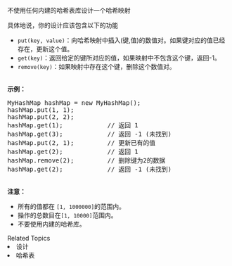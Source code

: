 <p>不使用任何内建的哈希表库设计一个哈希映射</p>

<p>具体地说，你的设计应该包含以下的功能</p>

<ul>
	<li><code>put(key, value)</code>：向哈希映射中插入(键,值)的数值对。如果键对应的值已经存在，更新这个值。</li>
	<li><code>get(key)</code>：返回给定的键所对应的值，如果映射中不包含这个键，返回-1。</li>
	<li><code>remove(key)</code>：如果映射中存在这个键，删除这个数值对。</li>
</ul>

<p><br />
<strong>示例：</strong></p>

<pre>
MyHashMap hashMap = new MyHashMap();
hashMap.put(1, 1); &nbsp; &nbsp; &nbsp; &nbsp; &nbsp;
hashMap.put(2, 2); &nbsp; &nbsp; &nbsp; &nbsp; 
hashMap.get(1); &nbsp; &nbsp; &nbsp; &nbsp; &nbsp; &nbsp;// 返回 1
hashMap.get(3); &nbsp; &nbsp; &nbsp; &nbsp; &nbsp; &nbsp;// 返回 -1 (未找到)
hashMap.put(2, 1); &nbsp; &nbsp; &nbsp; &nbsp; // 更新已有的值
hashMap.get(2); &nbsp; &nbsp; &nbsp; &nbsp; &nbsp; &nbsp;// 返回 1 
hashMap.remove(2); &nbsp; &nbsp; &nbsp; &nbsp; // 删除键为2的数据
hashMap.get(2); &nbsp; &nbsp; &nbsp; &nbsp; &nbsp; &nbsp;// 返回 -1 (未找到) 
</pre>

<p><br />
<strong>注意：</strong></p>

<ul>
	<li>所有的值都在&nbsp;<code>[1, 1000000]</code>的范围内。</li>
	<li>操作的总数目在<code>[1, 10000]</code>范围内。</li>
	<li>不要使用内建的哈希库。</li>
</ul>
<div><div>Related Topics</div><div><li>设计</li><li>哈希表</li></div></div>